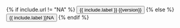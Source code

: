 {% if include.url != "NA" %}
<a href="{{ include.url }}"><button type="button" class="btn btn-primary {% if include.preview == 'true' %}btn-preview{% endif %}">{{ include.label }} <span class="badge">{{version}}</span></button></a>
{% else %}
<button type="button" class="btn btn-primary {% if include.preview == 'true' %}btn-preview{% endif %}">{{ include.label }}<span class="badge">NA</span></button>
{% endif %}